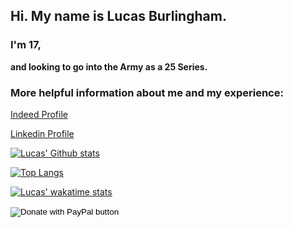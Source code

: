 ## Hi. My name is Lucas Burlingham.

### I'm 17,
**and looking to go into the Army as a 25 Series.**


### More helpful information about me and my experience:

<a class="btn btn-primary btn-md" href="https://my.indeed.com/p/lucasb-1g9vcma" target="_blank"
role="button">Indeed Profile</a>


<a class="btn btn-primary btn-md" href="https://www.linkedin.com/in/lucas-burlingham" target="_blank" role="button">Linkedin Profile</a>


[![Lucas' Github stats](https://github-readme-stats.vercel.app/api?username=lucasburlingham)](https://github.com/anuraghazra/github-readme-stats)


[![Top Langs](https://github-readme-stats.vercel.app/api/top-langs/?username=lucasburlingham&langs_count=4)](https://github.com/anuraghazra/github-readme-stats)

[![Lucas' wakatime stats](https://github-readme-stats.vercel.app/api/wakatime?username=lucasburlingham&langs_count=7)](https://github.com/anuraghazra/github-readme-stats)


<form action="https://www.paypal.com/donate" method="post" target="_top">
<input type="hidden" name="hosted_button_id" value="LUVK5HF3NWXK2" />
<input type="image" src="https://www.paypalobjects.com/en_US/i/btn/btn_donate_SM.gif" border="0" name="submit" title="PayPal - The safer, easier way to pay online!" alt="Donate with PayPal button" />
<img alt="" border="0" src="https://www.paypal.com/en_US/i/scr/pixel.gif" width="1" height="1" />
</form>
